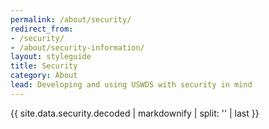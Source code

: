 ```yaml
---
permalink: /about/security/
redirect_from:
- /security/
- /about/security-information/
layout: styleguide
title: Security
category: About
lead: Developing and using USWDS with security in mind
---
```


{{ site.data.security.decoded
  | markdownify
  | split: '</h1>'
  | last }}
